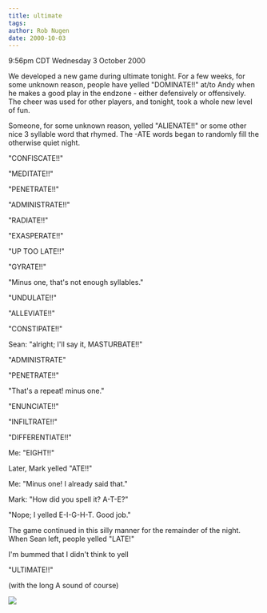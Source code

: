 ```yaml
---
title: ultimate
tags: 
author: Rob Nugen
date: 2000-10-03
---
```


<title>ultimate</title>
<p class=date>9:56pm CDT Wednesday 3 October 2000

<p>We developed a new game during ultimate tonight.  For a few weeks,
for some unknown reason, people have yelled "DOMINATE!!" at/to Andy
when he makes a good play in the endzone - either defensively or
offensively.  The cheer was used for other players, and tonight, took
a whole new level of fun.

<p>Someone, for some unknown reason, yelled "ALIENATE!!" or some other
nice 3 syllable word that rhymed.  The -ATE words began to randomly
fill the otherwise quiet night.

<p>"CONFISCATE!!"

<p>"MEDITATE!!"

<p>"PENETRATE!!"

<p>"ADMINISTRATE!!"

<p>"RADIATE!!"

<p>"EXASPERATE!!"

<p>"UP TOO LATE!!"

<p>"GYRATE!!"

<p>"Minus one, that's not enough syllables."

<p>"UNDULATE!!"

<p>"ALLEVIATE!!"

<p>"CONSTIPATE!!"

<p>Sean: "alright; I'll say it, MASTURBATE!!"

<p>"ADMINISTRATE"

<p>"PENETRATE!!"

<p>"That's a repeat!  minus one."

<p>"ENUNCIATE!!"

<p>"INFILTRATE!!"

<p>"DIFFERENTIATE!!"

<p>Me: "EIGHT!!"

<p>Later, Mark yelled "ATE!!"

<p>Me: "Minus one! I already said that."

<p>Mark: "How did you spell it?  A-T-E?"

<p>"Nope; I yelled E-I-G-H-T.  Good job."

<p>The game continued in this silly manner for the remainder of the
night.  When Sean left, people yelled "LATE!"

<p>I'm bummed that I didn't think to yell

<p>"ULTIMATE!!"  

<p>(with the long A sound of course)

<p><img src='/images/rob/wL-ROB.gif'>

